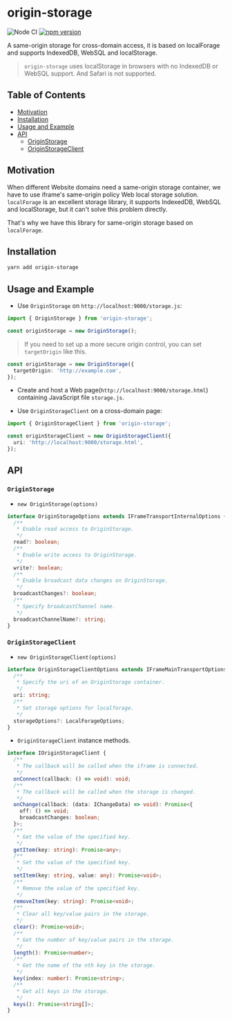 # origin-storage

![Node CI](https://github.com/unadlib/origin-storage/workflows/Node%20CI/badge.svg)
[![npm version](https://badge.fury.io/js/origin-storage.svg)](http://badge.fury.io/js/origin-storage)

A same-origin storage for cross-domain access, it is based on localForage and supports IndexedDB, WebSQL and localStorage.

> `origin-storage` uses localStorage in browsers with no IndexedDB or WebSQL support. And Safari is not supported.

## Table of Contents

- [Motivation](#motivation)
- [Installation](#installation)
- [Usage and Example](#usage-and-example)
- [API](#api)
  - [OriginStorage](#originstorage)
  - [OriginStorageClient](#originstorageclient)

## Motivation

When different Website domains need a same-origin storage container, we have to use iframe's same-origin policy Web local storage solution. `localForage` is an excellent storage library, it supports IndexedDB, WebSQL and localStorage, but it can't solve this problem directly.

That's why we have this library for same-origin storage based on `localForage`.

## Installation

```sh
yarn add origin-storage
```

## Usage and Example

- Use `OriginStorage` on `http://localhost:9000/storage.js`:

```ts
import { OriginStorage } from 'origin-storage';

const originStorage = new OriginStorage();
```

> If you need to set up a more secure origin control, you can set `targetOrigin` like this.

```ts
const originStorage = new OriginStorage({
  targetOrigin: 'http://example.com',
});
```

- Create and host a Web page(`http://localhost:9000/storage.html`) containing JavaScript file `storage.js`.

- Use `OriginStorageClient` on a cross-domain page:

```ts
import { OriginStorageClient } from 'origin-storage';

const originStorageClient = new OriginStorageClient({
  uri: 'http://localhost:9000/storage.html',
});
```

## API

### `OriginStorage`

- `new OriginStorage(options)`

```ts
interface OriginStorageOptions extends IFrameTransportInternalOptions {
  /**
   * Enable read access to OriginStorage.
   */
  read?: boolean;
  /**
   * Enable write access to OriginStorage.
   */
  write?: boolean;
  /**
   * Enable broadcast data changes on OriginStorage.
   */
  broadcastChanges?: boolean;
  /**
   * Specify broadcastChannel name.
   */
  broadcastChannelName?: string;
}
```

### `OriginStorageClient`

- `new OriginStorageClient(options)`

```ts
interface OriginStorageClientOptions extends IFrameMainTransportOptions {
  /**
   * Specify the uri of an OriginStorage container.
   */
  uri: string;
  /**
   * Set storage options for localforage.
   */
  storageOptions?: LocalForageOptions;
}
```

- `OriginStorageClient` instance methods.

```ts
interface IOriginStorageClient {
  /**
   * The callback will be called when the iframe is connected.
   */
  onConnect(callback: () => void): void;
  /**
   * The callback will be called when the storage is changed.
   */
  onChange(callback: (data: IChangeData) => void): Promise<{
    off: () => void;
    broadcastChanges: boolean;
  }>;
  /**
   * Get the value of the specified key.
   */
  getItem(key: string): Promise<any>;
  /**
   * Set the value of the specified key.
   */
  setItem(key: string, value: any): Promise<void>;
  /**
   * Remove the value of the specified key.
   */
  removeItem(key: string): Promise<void>;
  /**
   * Clear all key/value pairs in the storage.
   */
  clear(): Promise<void>;
  /**
   * Get the number of key/value pairs in the storage.
   */
  length(): Promise<number>;
  /**
   * Get the name of the nth key in the storage.
   */
  key(index: number): Promise<string>;
  /**
   * Get all keys in the storage.
   */
  keys(): Promise<string[]>;
}
```

